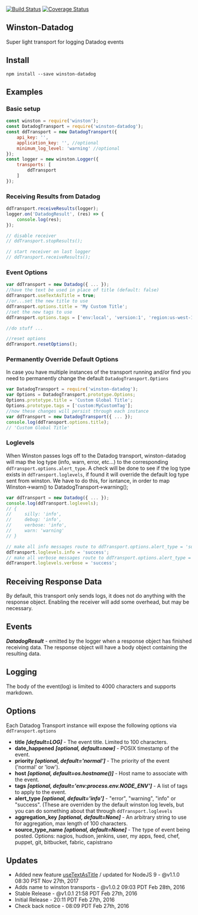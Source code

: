 [![Build Status](https://travis-ci.org/sparkida/winston-datadog.svg?branch=master)](https://travis-ci.org/sparkida/winston-datadog)
[![Coverage Status](https://coveralls.io/repos/github/sparkida/winston-datadog/badge.svg?branch=master)](https://coveralls.io/github/sparkida/winston-datadog?branch=master)

Winston-Datadog
---------------
Super light transport for logging Datadog events


Install
-------
```
npm install --save winston-datadog
```


Examples
--------

### Basic setup
```javascript
const winston = require('winston');
const DatadogTransport = require('winston-datadog');
const ddTransport = new DatadogTransport({
    api_key: '',
    application_key: '', //optional
    minimum_log_level: 'warning' //optional
});
const logger = new winston.Logger({
    transports: [
        ddTransport
    ]
});

```

### Receiving Results from Datadog
```javascript
ddTransport.receiveResults(logger);
logger.on('DatadogResult', (res) => {
    console.log(res);
});

// disable receiver
// ddTransport.stopResults();

// start receiver on last logger
// ddTransport.receiveResults();
```

### Event Options
```javascript
var ddTransport = new Datadog({ ... });
//have the text be used in place of title (default: false)
ddTransport.useTextAsTitle = true;
//or...set the new title to use
ddTransport.options.title = 'My Custom Title';
//set the new tags to use
ddTransport.options.tags = ['env:local', 'version:1', 'region:us-west-1'];

//do stuff ...

//reset options
ddTransport.resetOptions();
```


### Permanently Override Default Options
In case you have multiple instances of the transport running and/or find you need to permanently change the default `DatadogTransport.Options`
```javascript
var DatadogTransport = require('winston-datadog');
var Options = DatadogTransport.prototype.Options;
Options.prototype.title = 'Custom Global Title';
Options.prototype.tags = ['custom:MyCustomTag'];
//now these changes will persist through each instance
var ddTransport = new DatadogTransport({ ... });
console.log(ddTransport.options.title);
// 'Custom Global Title'
```


### Loglevels

When Winston passes logs off to the Datadog transport, winston-datadog will map the log type (info, warn, error, etc...) to the corresponding `ddTransport.options.alert_type`. A check will be done to see if the log type exists in `ddTransport.loglevels`, if found it will override the default log type sent from winston. We have to do this, for isntance, in order to map Winston->warn() to DatadogTransport->warning();

```javascript
var ddTransport = new Datadog({ ... });
console.log(ddTransport.loglevels);
// {
//     silly: 'info',
//     debug: 'info',
//     verbose: 'info',
//     warn: 'warning'
// }

// make all info messages route to ddTransport.options.alert_type = 'success'
ddTransport.loglevels.info = 'success';
// make all verbose messages route to ddTransport.options.alert_type = 'success'
ddTransport.loglevels.verbose = 'success';
```

Receiving Response Data
-----------------------
By default, this transport only sends logs, it does not do anything with the response object. Enabling the receiver will add some overhead, but may be necessary.


Events
------
***DatadogResult*** - emitted by the logger when a response object has finished receiving data. The response object will have a body object containing the resulting data.


Logging
-------
The body of the event(log) is limited to 4000 characters and supports markdown.


Options
-------
Each Datadog Transport instance will expose the following options via `ddTransport.options`

- **title** ***[default=LOG]*** - The event title. Limited to 100 characters.
- **date_happened** ***[optional, default=now]*** - POSIX timestamp of the event.
- **priority** ***[optional, default='normal']*** - The priority of the event ('normal' or 'low').
- **host** ***[optional, default=os.hostname()]*** - Host name to associate with the event.
- **tags** ***[optional, default='env:process.env.NODE_ENV']*** - A list of tags to apply to the event.
- **alert_type** ***[optional, default='info']*** - "error", "warning", "info" or "success". (These are overriden by the default winston log levels, but you can do something about that through `ddTransport.loglevels`
- **aggregation_key** ***[optional, default=None]*** - An arbitrary string to use for aggregation, max length of 100 characters.
- **source_type_name** ***[optional, default=None]*** - The type of event being posted. Options: nagios, hudson, jenkins, user, my apps, feed, chef, puppet, git, bitbucket, fabric, capistrano


Updates
-------
* Added new feature [useTextAsTitle](https://github.com/sparkida/winston-datadog/pull/2) / updated for NodeJS 9 - @v1.1.0 08:30 PST Nov 27th, 2017
* Adds name to winston transports - @v1.0.2 09:03 PDT Feb 28th, 2016
* Stable Release - @v1.0.1 21:58 PDT Feb 27th, 2016
* Initial Release - 20:11 PDT Feb 27th, 2016
* Check back notice - 08:09 PDT Feb 27th, 2016
